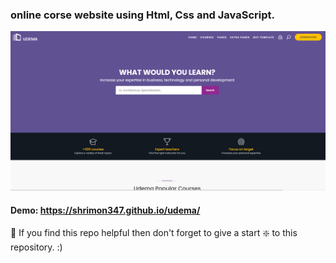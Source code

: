 ### online corse  website using Html, Css and JavaScript.

![E-commerce website](https://github.com/shrimon347/udema/blob/master/Capture.PNG?raw=true)


#### Demo: https://shrimon347.github.io/udema/



🙏 If you find this repo helpful then don't forget to give a start ❇️  to this repository. :)
